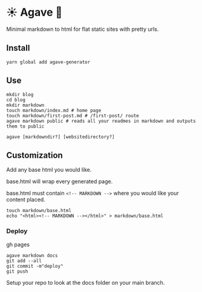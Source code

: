 # ☀️ Agave 🍯

Minimal markdown to html for flat static sites with pretty urls.

## Install

```
yarn global add agave-generator
```

## Use

```shell
mkdir blog
cd blog
mkdir markdown
touch markdown/index.md # home page
touch markdown/first-post.md # /first-post/ route
agave markdown public # reads all your readmes in markdown and outputs them to public
```

```shell
agave [markdowndir?] [websitedirectory?]
```

## Customization

Add any base html you would like.

base.html will wrap every generated page.

base.html must contain `<!-- MARKDOWN -->` where you would like your content placed.

```shell
touch markdown/base.html
echo "<html><!-- MARKDOWN --></html>" > markdown/base.html
```

### Deploy

gh pages

```shell
agave markdown docs
git add --all
git commit -m"deploy"
git push
```

Setup your repo to look at the docs folder on your main branch.
